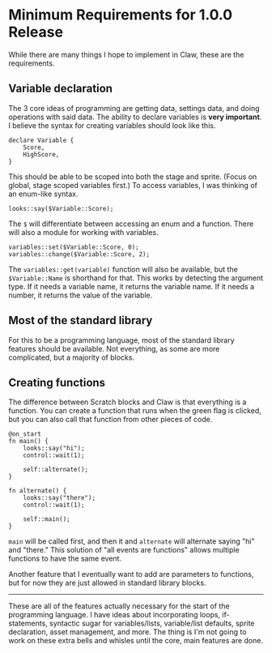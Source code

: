 # Minimum Requirements for 1.0.0 Release

While there are many things I hope to implement in Claw, these are the requirements.

## Variable declaration

The 3 core ideas of programming are getting data, settings data, and doing operations with said data. The ability to declare variables is **very important**. I believe the syntax for creating variables should look like this.

```claw
declare Variable {
    Score,
    HighScore,
}
```

This should be able to be scoped into both the stage and sprite. (Focus on global, stage scoped variables first.) To access variables, I was thinking of an enum-like syntax.

```claw
looks::say($Variable::Score);
```

The `$` will differentiate between accessing an enum and a function. There will also a module for working with variables.

```claw
variables::set($Variable::Score, 0);
variables::change($Variable::Score, 2);
```

The `variables::get(variable)` function will also be available, but the `$Variable::Name` is shorthand for that. This works by detecting the argument type. If it needs a variable name, it returns the variable name. If it needs a number, it returns the value of the variable.

## Most of the standard library

For this to be a programming language, most of the standard library features should be available. Not everything, as some are more complicated, but a majority of blocks.

## Creating functions

The difference between Scratch blocks and Claw is that everything is a function. You can create a function that runs when the green flag is clicked, but you can also call that function from other pieces of code.

```claw
@on_start
fn main() {
    looks::say("hi");
    control::wait(1);

    self::alternate();
}

fn alternate() {
    looks::say("there");
    control::wait(1);

    self::main();
}
```

`main` will be called first, and then it and `alternate` will alternate saying "hi" and "there." This solution of "all events are functions" allows multiple functions to have the same event.

Another feature that I eventually want to add are parameters to functions, but for now they are just allowed in standard library blocks.

---

These are all of the features actually necessary for the start of the programming language. I have ideas about incorporating loops, if-statements, syntactic sugar for variables/lists, variable/list defaults, sprite declaration, asset management, and more. The thing is I'm not going to work on these extra bells and whisles until the core, main features are done.
